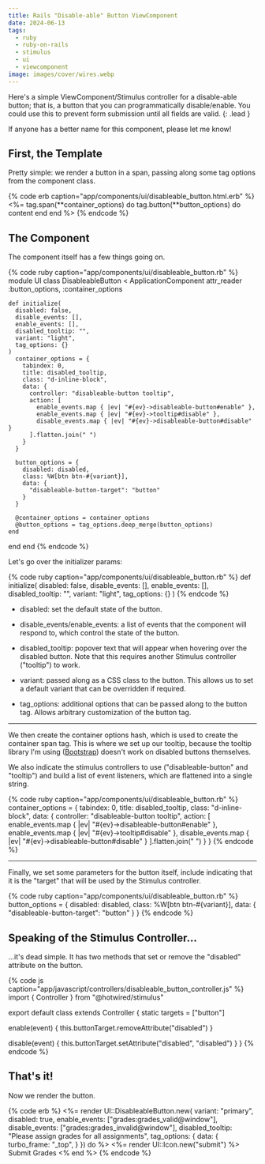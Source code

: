 ```yaml
---
title: Rails "Disable-able" Button ViewComponent
date: 2024-06-13
tags:
  - ruby
  - ruby-on-rails
  - stimulus
  - ui
  - viewcomponent
image: images/cover/wires.webp
---
```


Here's a simple ViewComponent/Stimulus controller for a disable-able button; that is, a button that you can programmatically disable/enable. You could use this to prevent form submission until all fields are valid.
{: .lead }

If anyone has a better name for this component, please let me know!

## First, the Template

Pretty simple: we render a button in a span, passing along some tag options from the component class.

{% code erb caption="app/components/ui/disableable_button.html.erb" %}
<%=
  tag.span(**container_options) do
    tag.button(**button_options) do
      content
    end
  end
%>
{% endcode %}

## The Component

The component itself has a few things going on.

{% code ruby caption="app/components/ui/disableable_button.rb" %}
module UI
  class DisableableButton < ApplicationComponent
    attr_reader :button_options, :container_options

    def initialize(
      disabled: false,
      disable_events: [],
      enable_events: [],
      disabled_tooltip: "",
      variant: "light",
      tag_options: {}
    )
      container_options = {
        tabindex: 0,
        title: disabled_tooltip,
        class: "d-inline-block",
        data: {
          controller: "disableable-button tooltip",
          action: [
            enable_events.map { |ev| "#{ev}->disableable-button#enable" },
            enable_events.map { |ev| "#{ev}->tooltip#disable" },
            disable_events.map { |ev| "#{ev}->disableable-button#disable" }
          ].flatten.join(" ")
        }
      }

      button_options = {
        disabled: disabled,
        class: %W[btn btn-#{variant}],
        data: {
          "disableable-button-target": "button"
        }
      }

      @container_options = container_options
      @button_options = tag_options.deep_merge(button_options)
    end
  end
end
{% endcode %}

Let's go over the initializer params:

{% code ruby caption="app/components/ui/disableable_button.rb" %}
def initialize(
  disabled: false,
  disable_events: [],
  enable_events: [],
  disabled_tooltip: "",
  variant: "light",
  tag_options: {}
)
{% endcode %}

- disabled: set the default state of the button.

- disable_events/enable_events: a list of events that the component will respond to, which control the state of the button.

- disabled_tooltip: popover text that will appear when hovering over the disabled button. Note that this requires another Stimulus controller ("tooltip") to work.

- variant: passed along as a CSS class to the button. This allows us to set a default variant that can be overridden if required.

- tag_options: additional options that can be passed along to the button tag. Allows arbitrary customization of the button tag.

* * *

We then create the container options hash, which is used to create the container span tag. This is where we set up our tooltip, because the tooltip library I'm using ([Bootstrap](https://getbootstrap.com/docs/5.2/components/tooltips/)) doesn't work on disabled buttons themselves.

We also indicate the stimulus controllers to use ("disableable-button" and "tooltip") and build a list of event listeners, which are flattened into a single string.

{% code ruby caption="app/components/ui/disableable_button.rb" %}
container_options = {
  tabindex: 0,
  title: disabled_tooltip,
  class: "d-inline-block",
  data: {
    controller: "disableable-button tooltip",
    action: [
      enable_events.map { |ev| "#{ev}->disableable-button#enable" },
      enable_events.map { |ev| "#{ev}->tooltip#disable" },
      disable_events.map { |ev| "#{ev}->disableable-button#disable" }
    ].flatten.join(" ")
  }
}
{% endcode %}

* * *

Finally, we set some parameters for the button itself, include indicating that it is the "target" that will be used by the Stimulus controller.

{% code ruby caption="app/components/ui/disableable_button.rb" %}
button_options = {
  disabled: disabled,
  class: %W[btn btn-#{variant}],
  data: {
    "disableable-button-target": "button"
  }
}
{% endcode %}

## Speaking of the Stimulus Controller...

...it's dead simple. It has two methods that set or remove the "disabled" attribute on the button.

{% code js caption="app/javascript/controllers/disableable_button_controller.js" %}
import { Controller } from "@hotwired/stimulus"

export default class extends Controller {
  static targets = ["button"]

  enable(event) {
    this.buttonTarget.removeAttribute("disabled")
  }

  disable(event) {
    this.buttonTarget.setAttribute("disabled", "disabled")
  }
}
{% endcode %}

## That's it!

Now we render the button.

{% code erb %}
<%= render UI::DisableableButton.new(
  variant: "primary",
  disabled: true,
  enable_events: ["grades:grades_valid@window"],
  disable_events: ["grades:grades_invalid@window"],
  disabled_tooltip: "Please assign grades for all assignments",
  tag_options: {
    data: {
      turbo_frame: "_top",
    }
  }) do %>
  <%= render UI::Icon.new("submit") %>
  Submit Grades
<% end %>
{% endcode %}
